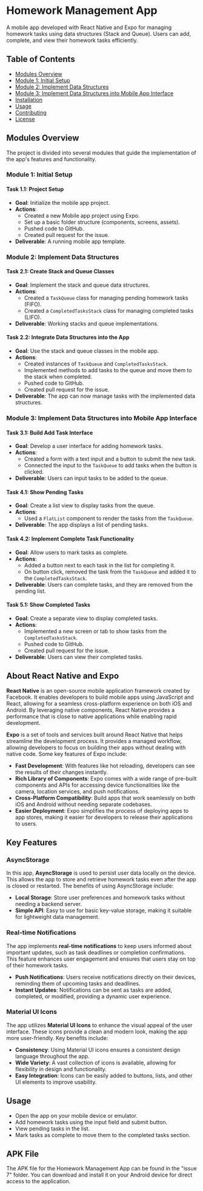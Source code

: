 # Homework Management App

A mobile app developed with React Native and Expo for managing homework tasks using data structures (Stack and Queue). Users can add, complete, and view their homework tasks efficiently.

## Table of Contents

- [Modules Overview](#modules-overview)
- [Module 1: Initial Setup](#module-1-initial-setup)
- [Module 2: Implement Data Structures](#module-2-implement-data-structures)
- [Module 3: Implement Data Structures into Mobile App Interface](#module-3-implement-data-structures-into-mobile-app-interface)
- [Installation](#installation)
- [Usage](#usage)
- [Contributing](#contributing)
- [License](#license)

## Modules Overview

The project is divided into several modules that guide the implementation of the app's features and functionality.

### Module 1: Initial Setup

#### Task 1.1: Project Setup

- **Goal**: Initialize the mobile app project.
- **Actions**:
  - Created a new Mobile app project using Expo.
  - Set up a basic folder structure (components, screens, assets).
  - Pushed code to GitHub.
  - Created pull request for the issue.
- **Deliverable**: A running mobile app template.

### Module 2: Implement Data Structures

#### Task 2.1: Create Stack and Queue Classes

- **Goal**: Implement the stack and queue data structures.
- **Actions**:
  - Created a `TaskQueue` class for managing pending homework tasks (FIFO).
  - Created a `CompletedTasksStack` class for managing completed tasks (LIFO).
- **Deliverable**: Working stacks and queue implementations.

#### Task 2.2: Integrate Data Structures into the App

- **Goal**: Use the stack and queue classes in the mobile app.
- **Actions**:
  - Created instances of `TaskQueue` and `CompletedTasksStack`.
  - Implemented methods to add tasks to the queue and move them to the stack when completed.
  - Pushed code to GitHub.
  - Created pull request for the issue.
- **Deliverable**: The app can now manage tasks with the implemented data structures.

### Module 3: Implement Data Structures into Mobile App Interface

#### Task 3.1: Build Add Task Interface

- **Goal**: Develop a user interface for adding homework tasks.
- **Actions**:
  - Created a form with a text input and a button to submit the new task.
  - Connected the input to the `TaskQueue` to add tasks when the button is clicked.
- **Deliverable**: Users can input tasks to be added to the queue.

#### Task 4.1: Show Pending Tasks

- **Goal**: Create a list view to display tasks from the queue.
- **Actions**:
  - Used a `FlatList` component to render the tasks from the `TaskQueue`.
- **Deliverable**: The app displays a list of pending tasks.

#### Task 4.2: Implement Complete Task Functionality

- **Goal**: Allow users to mark tasks as complete.
- **Actions**:
  - Added a button next to each task in the list for completing it.
  - On button click, removed the task from the `TaskQueue` and added it to the `CompletedTasksStack`.
- **Deliverable**: Users can complete tasks, and they are removed from the pending list.

#### Task 5.1: Show Completed Tasks

- **Goal**: Create a separate view to display completed tasks.
- **Actions**:
  - Implemented a new screen or tab to show tasks from the `CompletedTasksStack`.
  - Pushed code to GitHub.
  - Created pull request for the issue.
- **Deliverable**: Users can view their completed tasks.



## About React Native and Expo

**React Native** is an open-source mobile application framework created by Facebook. It enables developers to build mobile apps using JavaScript and React, allowing for a seamless cross-platform experience on both iOS and Android. By leveraging native components, React Native provides a performance that is close to native applications while enabling rapid development.

**Expo** is a set of tools and services built around React Native that helps streamline the development process. It provides a managed workflow, allowing developers to focus on building their apps without dealing with native code. Some key features of Expo include:

- **Fast Development**: With features like hot reloading, developers can see the results of their changes instantly.
- **Rich Library of Components**: Expo comes with a wide range of pre-built components and APIs for accessing device functionalities like the camera, location services, and push notifications.
- **Cross-Platform Compatibility**: Build apps that work seamlessly on both iOS and Android without needing separate codebases.
- **Easier Deployment**: Expo simplifies the process of deploying apps to app stores, making it easier for developers to release their applications to users.


## Key Features

### AsyncStorage

In this app, **AsyncStorage** is used to persist user data locally on the device. This allows the app to store and retrieve homework tasks even after the app is closed or restarted. The benefits of using AsyncStorage include:

- **Local Storage**: Store user preferences and homework tasks without needing a backend server.
- **Simple API**: Easy to use for basic key-value storage, making it suitable for lightweight data management.

### Real-time Notifications

The app implements **real-time notifications** to keep users informed about important updates, such as task deadlines or completion confirmations. This feature enhances user engagement and ensures that users stay on top of their homework tasks.

- **Push Notifications**: Users receive notifications directly on their devices, reminding them of upcoming tasks and deadlines.
- **Instant Updates**: Notifications can be sent as tasks are added, completed, or modified, providing a dynamic user experience.

### Material UI Icons

The app utilizes **Material UI Icons** to enhance the visual appeal of the user interface. These icons provide a clean and modern look, making the app more user-friendly. Key benefits include:

- **Consistency**: Using Material UI icons ensures a consistent design language throughout the app.
- **Wide Variety**: A vast collection of icons is available, allowing for flexibility in design and functionality.
- **Easy Integration**: Icons can be easily added to buttons, lists, and other UI elements to improve usability.



## Usage

- Open the app on your mobile device or emulator.
- Add homework tasks using the input field and submit button.
- View pending tasks in the list.
- Mark tasks as complete to move them to the completed tasks section.

## APK File

The APK file for the Homework Management App can be found in the "issue 7" folder. You can download and install it on your Android device for direct access to the application.
